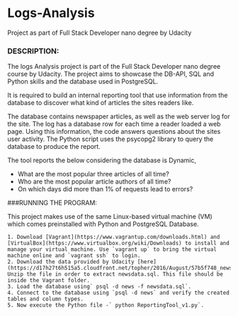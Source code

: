 # Logs-Analysis
Project as part of Full Stack Developer nano degree by Udacity

### DESCRIPTION:

The logs Analysis project is part of the Full Stack Developer nano degree course by Udacity. The project aims to showcase the DB-API, SQL and Python skills and the database used in PostgreSQL.

It is required to build an internal reporting tool that use information from the database to discover what kind of articles the sites readers like.

The database contains newspaper articles, as well as the web server log for the site. The log has a database row for each time a reader loaded a web page. Using this information, the code answers questions about the sites user activity. The Python script uses the psycopg2 library to query the database to produce the report.

The tool reports the below considering the database is Dynamic, 
- What are the most popular three articles of all time?
- Who are the most popular article authors of all time?
- On which days did more than 1% of requests lead to errors?

###RUNNING THE PROGRAM:

This project makes use of the same Linux-based virtual machine (VM) which comes preinstalled with Python and PostgreSQL Database.

	1. Download [Vagrant](https://www.vagrantup.com/downloads.html) and [VirtualBox](https://www.virtualbox.org/wiki/Downloads) to install and manage your virtual machine. Use `vagrant up` to bring the virtual machine online and `vagrant ssh` to login.
	2. Download the data provided by Udacity [here](https://d17h27t6h515a5.cloudfront.net/topher/2016/August/57b5f748_newsdata/newsdata.zip). Unzip the file in order to extract newsdata.sql. This file should be inside the Vagrant folder.
	3. Load the database using` psql -d news -f newsdata.sql`.
	4. Connect to the database using `psql -d news` and verify the created tables and column types.
	5. Now execute the Python file -` python ReportingTool_v1.py`.
